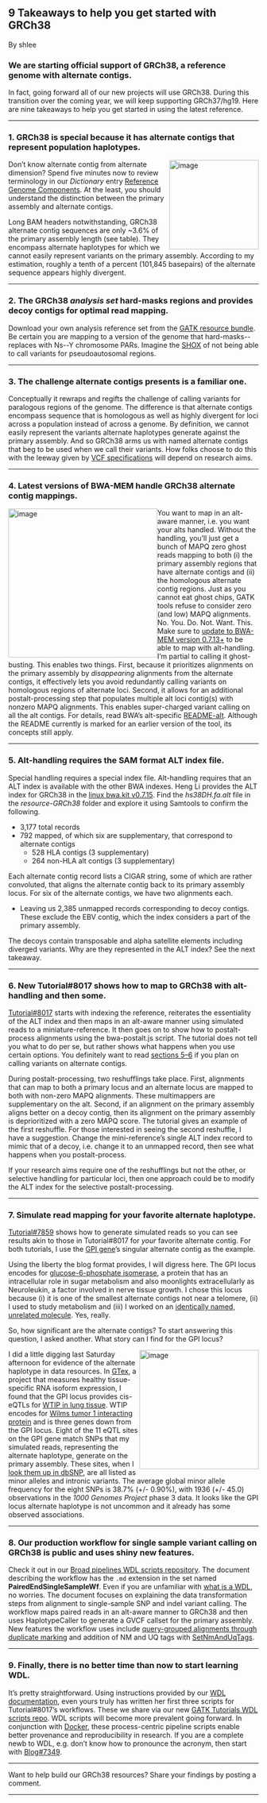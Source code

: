 ## 9 Takeaways to help you get started with GRCh38

By shlee

<h3>We are starting official support of GRCh38, a reference genome with alternate contigs.</h3>

<p>In fact, going forward all of our new projects will use GRCh38. During this transition over the coming year, we will keep supporting GRCh37/hg19. Here are nine takeaways to help you get started in using the latest reference.</p>

<hr></hr><h3>1. GRCh38 is special because it has alternate contigs that represent population haplotypes.</h3>

<p><a rel="nofollow" href="https://us.v-cdn.net/5019796/uploads/FileUpload/e4/444371f8e2b21f4ab7a3ec308b5d2e.png"><img src="https://us.v-cdn.net/5019796/uploads/FileUpload/e4/444371f8e2b21f4ab7a3ec308b5d2e.png" height="180" alt="image" style="float: right;" class="embedImage-img importedEmbed-img"></img></a> Don’t know alternate contig from alternate dimension? Spend five minutes now to review terminology in our <em>Dictionary</em> entry <a rel="nofollow" href="https://software.broadinstitute.org/gatk/guide/article?id=7857">Reference Genome Components</a>. At the least, you should understand the distinction between the primary assembly and alternate contigs.</p>

<p>Long BAM headers notwithstanding, GRCh38 alternate contig sequences are only ~3.6% of the primary assembly length (see table). They encompass alternate haplotypes for which we cannot easily represent variants on the primary assembly. According to my estimation, roughly a tenth of a percent (101,845 basepairs) of the alternate sequence appears highly divergent.</p>

<hr></hr><h3>2. The GRCh38 <em>analysis set</em> hard-masks regions and provides decoy contigs for optimal read mapping.</h3>

<p>Download your own analysis reference set from the <a rel="nofollow" href="https://software.broadinstitute.org/gatk/download/bundle">GATK resource bundle</a>. Be certain you are mapping to a version of the genome that hard-masks--replaces with Ns--Y chromosome PARs. Imagine the <a rel="nofollow" href="http://www.genenames.org/cgi-bin/genefamilies/set/715">SHOX</a> of not being able to call variants for pseudoautosomal regions.</p>

<hr></hr><h3>3. The challenge alternate contigs presents is a familiar one.</h3>

<p>Conceptually it rewraps and regifts the challenge of calling variants for paralogous regions of the genome. The difference is that alternate contigs encompass sequence that is homologous as well as highly divergent for loci across a population instead of across a genome. By definition, we cannot easily represent the variants alternate haplotypes generate against the primary assembly. And so GRCh38 arms us with named alternate contigs that beg to be used when we call their variants. How folks choose to do this with the leeway given by <a rel="nofollow" href="https://samtools.github.io/hts-specs">VCF specifications</a> will depend on research aims.</p>

<hr></hr><h3>4. Latest versions of BWA-MEM handle GRCh38 alternate contig mappings.</h3>

<p><a rel="nofollow" href="https://us.v-cdn.net/5019796/uploads/FileUpload/f2/753c2408344c21309fe081276430ef.png"><img src="https://us.v-cdn.net/5019796/uploads/FileUpload/f2/753c2408344c21309fe081276430ef.png" height="300" alt="image" style="float: left;" class="embedImage-img importedEmbed-img"></img></a> You want to map in an alt-aware manner, i.e. you want your alts handled. Without the handling, you’ll just get a bunch of MAPQ zero ghost reads mapping to both (i) the primary assembly regions that have alternate contigs and (ii) the homologous alternate contig regions. Just as you cannot eat ghost chips, GATK tools refuse to consider zero (and low) MAPQ alignments. No. You. Do. Not. Want. This. Make sure to <a rel="nofollow" href="http://sourceforge.net/projects/bio-bwa/files/">update to BWA-MEM version 0.7.13+</a> to be able to map with alt-handling. I’m partial to calling it ghost-busting. This enables two things. First, because it prioritizes alignments on the primary assembly by <em>disappearing</em> alignments from the alternate contigs, it effectively lets you avoid redundantly calling variants on homologous regions of alternate loci. Second, it allows for an additional postalt-processing step that populates multiple alt loci contig(s) with nonzero MAPQ alignments. This enables super-charged variant calling on all the alt contigs. For details, read BWA’s alt-specific <a rel="nofollow" href="https://github.com/lh3/bwa/blob/master/README-alt.md">README-alt</a>. Although the README currently is marked for an earlier version of the tool, its concepts still apply.</p>

<hr></hr><h3>5. Alt-handling requires the SAM format ALT index file.</h3>

<p>Special handling requires a special index file. Alt-handling requires that an ALT index is available with the other BWA indexes. Heng Li provides the ALT index for GRCh38 in the <a rel="nofollow" href="https://sourceforge.net/projects/bio-bwa/files/bwakit/">linux bwa.kit v0.7.15</a>. Find the <em>hs38DH.fa.alt</em> file in the <em>resource-GRCh38</em> folder and explore it using Samtools to confirm the following.</p>

<ul><li>3,177 total records</li>
<li>792 mapped, of which six are supplementary, that correspond to alternate contigs

<ul><li>528 HLA contigs (3 supplementary)</li>
<li>264 non-HLA alt contigs (3 supplementary)</li>
</ul></li>
</ul><p>Each alternate contig record lists a CIGAR string, some of which are rather convoluted, that aligns the alternate contig back to its primary assembly locus. For six of the alternate contigs, we have two alignments each.</p>

<ul><li>Leaving us 2,385 unmapped records corresponding to decoy contigs. These exclude the EBV contig, which the index considers a part of the primary assembly.</li>
</ul><p>The decoys contain transposable and alpha satellite elements including diverged variants. Why are they represented in the ALT index? See the next takeaway.</p>

<hr></hr><h3>6. New Tutorial#8017 shows how to map to GRCh38 with alt-handling and then some.</h3>

<p><a rel="nofollow" href="https://software.broadinstitute.org/gatk/guide/article?id=8017">Tutorial#8017</a> starts with indexing the reference, reiterates the essentiality of the ALT index and then maps in an alt-aware manner using simulated reads to a miniature-reference. It then goes on to show how to postalt-process alignments using the bwa-postalt.js script. The tutorial does not tell you what to do per se, but rather shows what happens when you use certain options. You definitely want to read <a rel="nofollow" href="https://software.broadinstitute.org/gatk/guide/article?id=8017#5">sections 5–6</a> if you plan on calling variants on alternate contigs.</p>

<p>During postalt-processing, two reshufflings take place. First, alignments that can map to both a primary locus and an alternate locus are mapped to both with non-zero MAPQ alignments. These multimappers are supplementary on the alt. Second, if an alignment on the primary assembly aligns better on a decoy contig, then its alignment on the primary assembly is deprioritized with a zero MAPQ score. The tutorial gives an example of the first reshuffle. For those interested in seeing the second reshuffle, I have a suggestion. Change the mini-reference’s single ALT index record to mimic that of a decoy, i.e. change it to an unmapped record, then see what happens when you postalt-process.</p>

<p>If your research aims require one of the reshufflings but not the other, or selective handling for particular loci, then one approach could be to modify the ALT index for the selective postalt-processing.</p>

<hr></hr><h3>7. Simulate read mapping for your favorite alternate haplotype.</h3>

<p><a rel="nofollow" href="https://software.broadinstitute.org/gatk/guide/article?id=7859">Tutorial#7859</a> shows how to generate simulated reads so you can see results akin to those in Tutorial#8017 for <em>your</em> favorite alternate contig. For both tutorials, I use the <a rel="nofollow" href="http://www.genenames.org/cgi-bin/gene_symbol_report?hgnc_id=HGNC:4458">GPI gene</a>’s singular alternate contig as the example.</p>

<p>Using the liberty the blog format provides, I will digress here. The GPI locus encodes for <a rel="nofollow" href="https://en.wikipedia.org/wiki/Glucose-6-phosphate_isomerase">glucose-6-phosphate isomerase</a>, a protein that has an intracellular role in sugar metabolism and also moonlights extracellularly as Neuroleukin, a factor involved in nerve tissue growth. I chose this locus because (i) it is one of the smallest alternate contigs not near a telomere, (ii) I used to study metabolism and (iii) I worked on an <a rel="nofollow" href="https://en.wikipedia.org/wiki/Glycophosphatidylinositol">identically named, unrelated molecule</a>. Yes, really.</p>

<p>So, how significant are the alternate contigs? To start answering this question, I asked another. What story can I find for the GPI locus?</p>

<p><a rel="nofollow" href="https://us.v-cdn.net/5019796/uploads/FileUpload/cd/bc3c30c80c0ea420e7abce0117a692.png"><img src="https://us.v-cdn.net/5019796/uploads/FileUpload/cd/bc3c30c80c0ea420e7abce0117a692.png" height="240" alt="image" style="float: right;" class="embedImage-img importedEmbed-img"></img></a> I did a little digging last Saturday afternoon for evidence of the alternate haplotype in data resources. In <a rel="nofollow" href="http://www.gtexportal.org/home/">GTex</a>, a project that measures healthy tissue-specific RNA isoform expression, I found that the GPI locus provides cis-eQTLs for <a rel="nofollow" href="http://www.gtexportal.org/home/browseEqtls?location=WTIP&amp;tissueName=Lung">WTIP in lung tissue</a>. WTIP encodes for <a rel="nofollow" href="http://www.jbc.org/content/279/14/14398.abstract">Wilms tumor 1 interacting protein</a> and is three genes down from the GPI locus. Eight of the 11 eQTL sites on the GPI gene match SNPs that my simulated reads, representing the alternate haplotype, generate on the primary assembly. These sites, when I <a rel="nofollow" href="http://www.ncbi.nlm.nih.gov/snp?term=rs10402604%5BAll%20Fields%5D%20OR%20rs4806015%5BAll%20Fields%5D%20OR%20rs2278266%5BAll%20Fields%5D%20OR%20rs7408956%5BAll%20Fields%5D%20OR%20rs8191393%5BAll%20Fields%5D%20OR%20rs7248411%5BAll%20Fields%5D%20OR%20rs1135465%5BAll%20Fields%5D%20OR%20rs10412410%5BAll%20Fields%5D&amp;cmd=DetailsSearch">look them up in dbSNP</a>, are all listed as minor alleles and intronic variants. The average global minor allele frequency for the eight SNPs is 38.7% (+/- 0.90%), with 1936 (+/- 45.0) observations in the <em>1000 Genomes Project</em> phase 3 data. It looks like the GPI locus alternate haplotype is not uncommon and it already has some observed associations.</p>

<hr></hr><h3>8. Our production workflow for single sample variant calling on GRCh38 is public and uses shiny new features.</h3>

<p>Check it out in our <a rel="nofollow" href="https://github.com/broadinstitute/wdl/tree/develop/scripts/broad_pipelines">Broad pipelines WDL scripts repository</a>. The document describing the workflow has the <code class="code codeInline" spellcheck="false">.md</code> extension in the set named <strong>PairedEndSingleSampleWf</strong>. Even if you are unfamiliar with <a rel="nofollow" href="https://software.broadinstitute.org/gatk/blog?id=7349">what is a WDL</a>, no worries. The document focuses on explaining the data transformation steps from alignment to single-sample SNP and indel variant calling. The workflow maps paired reads in an alt-aware manner to GRCh38 and then uses HaplotypeCaller to generate a GVCF callset for the primary assembly. New features the workflow uses include <a rel="nofollow" href="https://broadinstitute.github.io/picard/command-line-overview.html#MarkDuplicates">query-grouped alignments through duplicate marking</a> and addition of NM and UQ tags with <a rel="nofollow" href="https://broadinstitute.github.io/picard/">SetNmAndUqTags</a>.</p>

<hr></hr><h3>9. Finally, there is no better time than now to start learning WDL.</h3>

<p>It’s pretty straightforward. Using instructions provided by our <a rel="nofollow" href="https://software.broadinstitute.org/wdl">WDL documentation</a>, even yours truly has written her first three scripts for Tutorial#8017’s workflows. These we share via our new <a rel="nofollow" href="https://github.com/broadinstitute/wdl/tree/develop/scripts/tutorials/gatk">GATK Tutorials WDL scripts repo</a>. WDL scripts will become more prevalent going forward. In conjunction with <a rel="nofollow" href="https://en.wikipedia.org/wiki/Docker_(software)">Docker</a>, these process-centric pipeline scripts enable better provenance and reproducibility in research. If you are a complete newb to WDL, e.g. don’t know how to pronounce the acronym, then start with <a rel="nofollow" href="https://software.broadinstitute.org/gatk/blog?id=7349">Blog#7349</a>.</p>

<hr></hr><p>Want to help build our GRCh38 resources? Share your findings by posting a comment.</p>

<hr></hr>